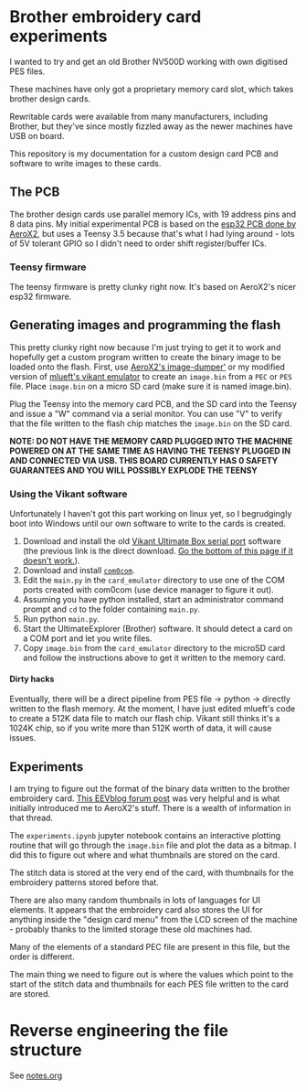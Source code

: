 # Brother embroidery card experiments
I wanted to try and get an old Brother NV500D working with own digitised PES files.

These machines have only got a proprietary memory card slot, which takes brother design cards.

Rewritable cards were available from many manufacturers, including Brother, but they've since mostly fizzled away as the newer machines have USB on board.

This repository is my documentation for a custom design card PCB and software to write images to these cards.

## The PCB
The brother design cards use parallel memory ICs, with 19 address pins and 8 data pins.
My initial experimental PCB is based on the [esp32 PCB done by AeroX2](https://github.com/AeroX2/brother-cart-emulator), but uses a Teensy 3.5 because that's what I had lying around - lots of 5V tolerant GPIO so I didn't need to order shift register/buffer ICs.

### Teensy firmware
The teensy firmware is pretty clunky right now. It's based on AeroX2's nicer esp32 firmware.

## Generating images and programming the flash

This pretty clunky right now because I'm just trying to get it to work and hopefully get a custom program written to create the binary image to be loaded onto the flash.
First, use [AeroX2's image-dumper'](https://github.com/AeroX2/brother-cart-emulator/tree/main/image-dumper) or my modified version of [mlueft's vikant emulator](https://github.com/mlueft/emcr/tree/master/emulators/vikantUltimateBox) to create an `image.bin` from a `PEC` or `PES` file.
Place `image.bin` on a micro SD card (make sure it is named image.bin).

Plug the Teensy into the memory card PCB, and the SD card into the Teensy and issue a "W" command via a serial monitor.
You can use "V" to verify that the file written to the flash chip matches the `image.bin` on the SD card.

**NOTE: DO NOT HAVE THE MEMORY CARD PLUGGED INTO THE MACHINE POWERED ON AT THE SAME TIME AS HAVING THE TEENSY PLUGGED IN AND CONNECTED VIA USB. THIS BOARD CURRENTLY HAS 0 SAFETY GUARANTEES AND YOU WILL POSSIBLY EXPLODE THE TEENSY**

### Using the Vikant software
Unfortunately I haven't got this part working on linux yet, so I begrudgingly boot into Windows until our own software to write to the cards is created.

1. Download and install the old [Vikant Ultimate Box serial port](http://vikant-emb.com/downloads1/UltimateExplorerInstallation.exe) software (the previous link is the direct download. [Go the bottom of this page if it doesn't work.](https://vikant-emb.com/downloads)).
2. Download and install [`com0com`](https://com0com.sourceforge.net/).
3. Edit the `main.py` in the `card_emulator` directory to use one of the COM ports created with com0com (use device manager to figure it out). 
4. Assuming you have python installed, start an administrator command prompt and `cd` to the folder containing `main.py`.
5. Run python `main.py`.
6. Start the UltimateExplorer (Brother) software. It should detect a card on a COM port and let you write files.
7. Copy `image.bin` from the `card_emulator` directory to the microSD card and follow the instructions above to get it written to the memory card.

#### Dirty hacks
Eventually, there will be a direct pipeline from PES file -> python -> directly written to the flash memory.
At the moment, I have just edited mlueft's code to create a 512K data file to match our flash chip.
Vikant still thinks it's a 1024K chip, so if you write more than 512K worth of data, it will cause issues.

## Experiments
I am trying to figure out the format of the binary data written to the brother embroidery card.
[This EEVblog forum post](https://www.eevblog.com/forum/reviews/brother-(possibly-also-bernina)-embroidery-machine-memory-cards/) was very helpful and is what initially introduced me to AeroX2's stuff. There is a wealth of information in that thread.

The `experiments.ipynb` jupyter notebook contains an interactive plotting routine that will go through the `image.bin` file and plot the data as a bitmap. I did this to figure out where and what thumbnails are stored on the card.

The stitch data is stored at the very end of the card, with thumbnails for the embroidery patterns stored before that.

There are also many random thumbnails in lots of languages for UI elements. It appears that the embroidery card also stores the UI for anything inside the "design card menu" from the LCD screen of the machine - probably thanks to the limited storage these old machines had.

Many of the elements of a standard PEC file are present in this file, but the order is different.

The main thing we need to figure out is where the values which point to the start of the stitch data and thumbnails for each PES file written to the card are stored.

# Reverse engineering the file structure
See [notes.org](notes.org)
